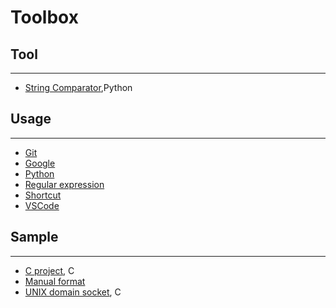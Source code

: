 # Toolbox


## Tool
----------------------------------------
- [String Comparator](string_comparator),Python


## Usage
----------------------------------------
- [Git](git)
- [Google](google)
- [Python](python)
- [Regular expression](regular_expression)
- [Shortcut](shortcut)
- [VSCode](vscode)

## Sample
----------------------------------------
- [C project](c_project), C
- [Manual format](manual_format)
- [UNIX domain socket](unix_domain_socket), C

